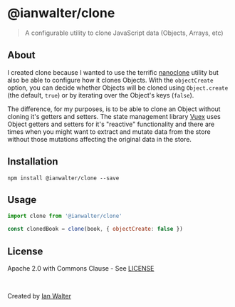 # @ianwalter/clone
> A configurable utility to clone JavaScript data (Objects, Arrays, etc)

## About

I created clone because I wanted to use the terrific
[nanoclone](https://github.com/Kelin2025/nanoclone) utility but also be able to
configure how it clones Objects. With the `objectCreate` option, you can decide
whether Objects will be cloned using `Object.create` (the default, `true`) or by
iterating over the Object's keys (`false`).

The difference, for my purposes, is to be able to clone an Object without
cloning it's getters and setters. The state management library
[Vuex](https://vuex.vuejs.org) uses Object getters and setters for it's
"reactive" functionality and there are times when you might want to extract and
mutate data from the store without those mutations affecting the original data
in the store.

## Installation

```console
npm install @ianwalter/clone --save
```

## Usage

```js
import clone from '@ianwalter/clone'

const clonedBook = clone(book, { objectCreate: false })
```

## License

Apache 2.0 with Commons Clause - See [LICENSE](https://github.com/ianwalter/clone/blob/master/LICENSE)

&nbsp;

Created by [Ian Walter](https://iankwalter.com)

